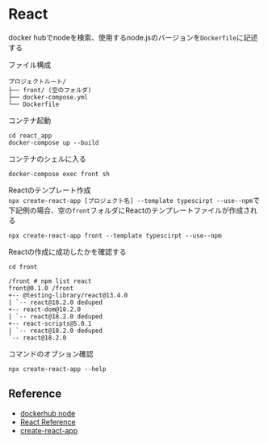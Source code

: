# React

docker hubでnodeを検索、使用するnode.jsのバージョンを`Dockerfile`に記述する

ファイル構成
```
プロジェクトルート/
├── front/ (空のフォルダ)
├── docker-compose.yml
└── Dockerfile
```

コンテナ起動
```
cd react_app
docker-compose up --build
```

コンテナのシェルに入る
```
docker-compose exec front sh
```

Reactのテンプレート作成<br>
`npx create-react-app [プロジェクト名] --template typescirpt --use--npm`で下記例の場合、空の`front`フォルダにReactのテンプレートファイルが作成される
```
npx create-react-app front --template typescirpt --use--npm
```

Reactの作成に成功したかを確認する
```
cd front

/front # npm list react
front@0.1.0 /front
+-- @testing-library/react@13.4.0
| `-- react@18.2.0 deduped
+-- react-dom@18.2.0
| `-- react@18.2.0 deduped
+-- react-scripts@5.0.1
| `-- react@18.2.0 deduped
`-- react@18.2.0
```

コマンドのオプション確認
```
npx create-react-app --help
```

## Reference
- [dockerhub node](https://hub.docker.com/_/node)
- [React Reference](https://react.dev/reference/react)
- [create-react-app](https://github.com/facebook/create-react-app)